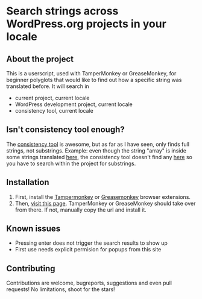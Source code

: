 # Search strings across WordPress.org projects in your locale

## About the project

This is a userscript, used with TamperMonkey or GreaseMonkey, for beginner polyglots that would like to find out how a specific string was translated before. It will search in 
- current project, current locale
- WordPress development project, current locale
- consistency tool, current locale

## Isn't consistency tool enough? 
The [consistency tool](https://translate.wordpress.org/consistency/) is awesome, but as far as I have seen, only finds full strings, not substrings.
Example: even though the string "array" is inside some strings translated [here](https://translate.wordpress.org/projects/wp/dev/ro/default/?filters%5Bterm%5D=array), the consistency tool doesn't find any [here](https://translate.wordpress.org/consistency/?search=array&set=ro%2Fdefault&project=) so you have to search within the project for substrings. 

## Installation

1. First, install the <a href="http://tampermonkey.net/">Tampermonkey</a> or <a href="http://www.greasespot.net/">Greasemonkey</a> browser extensions.
2. Then, [visit this page](https://raw.githubusercontent.com/vlad-timotei/wporg-string-search/main/src/wporg-search-strings-across-projects.js). TamperMonkey or GreaseMonkey should take over from there. If not, manually copy the url and install it.

## Known issues
- Pressing enter does not trigger the search results to show up
- First use needs explicit permision for popups from this site

## Contributing

Contributions are welcome, bugreports, suggestions and even pull requests! No limitations, shoot for the stars!
